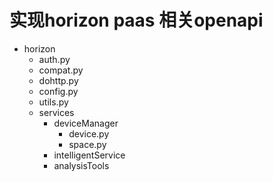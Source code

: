 # 实现horizon paas 相关openapi

- horizon
    - auth.py
    - compat.py
    - dohttp.py
    - config.py
    - utils.py
    - services
      - deviceManager
        - device.py
        - space.py
      - intelligentService
      - analysisTools